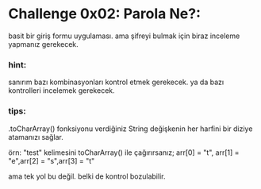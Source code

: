 # Challenge 0x02: Parola Ne?:

basit bir giriş formu uygulaması. ama şifreyi bulmak için biraz inceleme yapmanız gerekecek.


### hint:
sanırım bazı kombinasyonları kontrol etmek gerekecek.
ya da bazı kontrolleri incelemek gerekecek.

### tips:
.toCharArray() fonksiyonu verdiğiniz String değişkenin her harfini bir diziye atamanızı sağlar.

örn: "test" kelimesini toCharArray() ile çağırırsanız;
arr[0] = "t", arr[1] = "e",arr[2] = "s",arr[3] = "t"


ama tek yol bu değil. belki de kontrol bozulabilir.
